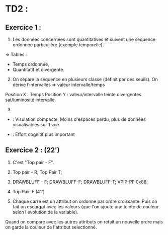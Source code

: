 # TD2 : 

## Exercice 1 :

1. Les données concernées sont quantitatives et suivent une séquence ordonnée particulière (exemple temporelle).

=> Tables :
- Temps ordonnée,
- Quantitatif et divergente.

2. On sépare la séquence en plusieurs classe (définit par des seuils). 
On dérive l'intervalles => valeur intervalle/temps

Position X : Temps
Position Y : valeur/intervalle
teinte divergentes
sat/luminosité intervalle

3.
+ : Visulation compacte; Moins d'espaces perdu, plus de données visualisables sur 1 vue 

- : Effort cognitif plus important

## Exercice 2 : (22')
1. C'est "Top pair - F".

2. Top pair - R; Top Pair T;
3. DRAWBLUFF - F; DRAWBLUFF-F; DRAWBLUFF-T; VPIP-PF:0x88;
4. Top Pair-F (41')
5. Chaque carré est un attribut on ordonne par ordre croissante. Puis on fait un escargot avec les valeurs (que l'on ajoute une teinte de couleur selon l'évolution de la variable).

Quand on compare avec les autres attributs on refait un nouvelle ordre mais on garde la couleur de l'attribut selectionné.